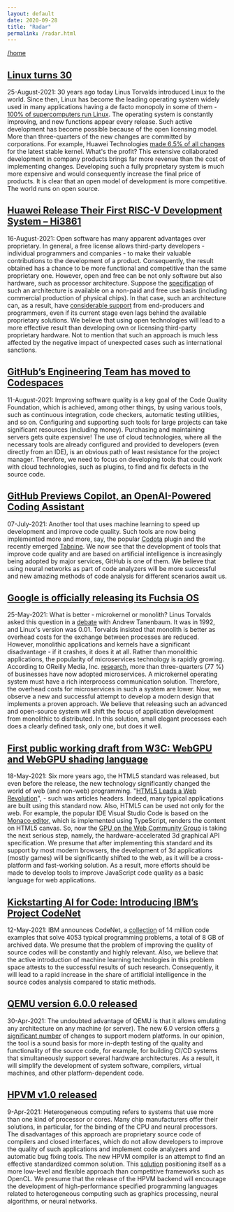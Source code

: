 ```yaml
---
layout: default
date: 2020-09-28
title: "Radar"
permalink: /radar.html
---
```


[/home](/)

## [Linux turns 30](https://twitter.com/linuxfoundation/status/1430539222142885898)
25-August-2021: 30 years ago today Linus Torvalds introduced Linux to the world. Since then, Linux has become the leading operating system widely used in many applications having a de facto monopoly in some of them - [100% of supercomputers run Linux](https://itsfoss.com/linux-runs-top-supercomputers/). The operating system is constantly improving, and new functions appear every release. Such active development has become possible because of the open licensing model. More than three-quarters of the new changes are committed by corporations. For example, Huawei Technologies [made 6.5% of all changes](https://lwn.net/Articles/860989/) for the latest stable kernel. What's the profit? This extensive collaborated development in company products brings far more revenue than the cost of implementing changes. Developing such a fully proprietary system is much more expensive and would consequently increase the final price of products. It is clear that an open model of development is more competitive. The world runs on open source.

## [Huawei Release Their First RISC-V Development System – Hi3861](https://www.electropages.com/blog/2021/06/huawei-release-their-first-risc-v-development-system-hi3861)
16-August-2021: Open software has many apparent advantages over proprietary. In general, a free license allows third-party developers - individual programmers and companies - to make their valuable contributions to the development of a product. Consequently, the result obtained has a chance to be more functional and competitive than the same proprietary one. However, open and free can be not only software but also hardware, such as processor architecture. Suppose the [specification](https://riscv.org/technical/specifications/) of such an architecture is available on a non-paid and free use basis (including commercial production of physical chips). In that case, such an architecture can, as a result, have [considerable support](https://riscv.org/members/) from end-producers and programmers, even if its current stage even lags behind the available proprietary solutions. We believe that using open technologies will lead to a more effective result than developing own or licensing third-party proprietary hardware. Not to mention that such an approach is much less affected by the negative impact of unexpected cases such as international sanctions.

## [GitHub’s Engineering Team has moved to Codespaces](https://github.blog/2021-08-11-githubs-engineering-team-moved-codespaces/)
11-August-2021: Improving software quality is a key goal of the Code Quality Foundation, which is achieved, among other things, by using various tools, such as continuous integration, code checkers, automatic testing utilities, and so on. Configuring and supporting such tools for large projects can take significant resources (including money). Purchasing and maintaining servers gets quite expensive! The use of cloud technologies, where all the necessary tools are already configured and provided to developers (even directly from an IDE), is an obvious path of least resistance for the project manager. Therefore, we need to focus on developing tools that could work with cloud technologies, such as plugins, to find and fix defects in the source code.

## [GitHub Previews Copilot, an OpenAI-Powered Coding Assistant](https://www.infoq.com/news/2021/07/github-copilot-pair-programmming/)
07-July-2021: Another tool that uses machine learning to speed up development and improve code quality. Such tools are now being implemented more and more, say, the popular [Codota](https://plugins.jetbrains.com/plugin/7638-codota-ai-autocomplete-for-java-and-javascript) plugin and the recently emerged [Tabnine](https://plugins.jetbrains.com/plugin/12798-tabnine-ai-code-completion-js-java-python-ts-rust-go-php--more). We now see that the development of tools that improve code quality and are based on artificial intelligence is increasingly being adopted by major services, GitHub is one of them. We believe that using neural networks as part of code analyzers will be more successful and new amazing methods of code analysis for different scenarios await us.

## [Google is officially releasing its Fuchsia OS](https://9to5google.com/2021/05/25/google-releases-fuchsia-os-nest-hub/)
25-May-2021: What is better - microkernel or monolith? Linus Torvalds asked this question in a [debate](https://en.wikipedia.org/wiki/Tanenbaum%E2%80%93Torvalds_debate) with Andrew Tanenbaum. It was in 1992, and Linux's version was 0.01. Torvalds insisted that monolith is better as overhead costs for the exchange between processes are reduced. However, monolithic applications and kernels have a significant disadvantage - if it crashes, it does it at all. Rather than monolithic applications, the popularity of microservices technology is rapidly growing. According to OReilly Media, Inc. [research](https://www.oreilly.com/radar/microservices-adoption-in-2020), more than three-quarters (77 %) of businesses have now adopted microservices. A microkernel operating system must have a rich interprocess communication solution. Therefore, the overhead costs for microservices in such a system are lower. Now, we observe a new and successful attempt to develop a modern design that implements a proven approach. We believe that releasing such an advanced and open-source system will shift the focus of application development from monolithic to distributed. In this solution, small elegant processes each does a clearly defined task, only one, but does it well.


## [First public working draft from W3C: WebGPU and WebGPU shading language](https://www.w3.org/blog/news/archives/9059)
18-May-2021:
Six more years ago, the HTML5 standard was released, but even before the release, the new technology significantly changed the world of web (and non-web) programming. "[HTML5 Leads a Web Revolution](https://dl.acm.org/doi/pdf/10.1145/2209249.2209256)", - such was articles headers. Indeed, many typical applications are built using this standard now. Also, HTML5 can be used not only for the web. For example, the popular IDE Visual Studio Code is based on the [Monaco editor](https://microsoft.github.io/monaco-editor/), which is implemented using TypeScript, renders the content on HTML5 canvas. So, now the [GPU on the Web Community Group](https://www.w3.org/community/gpu/) is taking the next serious step, namely,  the hardware-accelerated 3d graphical API specification. We presume that after implementing this standard and its support by most modern browsers, the development of 3d applications (mostly games) will be significantly shifted to the web, as it will be a cross-platform and fast-working solution. As a result, more efforts should be made to develop tools to improve JavaScript code quality as a basic language for web applications.

## [Kickstarting AI for Code: Introducing IBM’s Project CodeNet](https://research.ibm.com/blog/codenet-ai-for-code)

12-May-2021:
IBM announces CodeNet, a [collection](https://developer.ibm.com/technologies/artificial-intelligence/data/project-codenet/)
of 14 million code examples that solve 4053 typical programming problems, a total of 8 GB of archived data.
We presume that the problem of improving the quality of source codes will be constantly and highly relevant.
Also, we believe that the active introduction of machine learning technologies in this problem space attests to the successful results of such research.
Consequently, it will lead to a rapid increase in the share of artificial intelligence in the source codes analysis compared to static methods.

## [QEMU version 6.0.0 released](https://www.qemu.org/2021/04/30/qemu-6-0-0/)

30-Apr-2021:
The undoubted advantage of QEMU is that it allows emulating any architecture on any machine (or server). The new 6.0 version offers [a significant number](https://wiki.qemu.org/ChangeLog/6.0) 
of changes to support modern platforms.
In our opinion, the tool is a sound basis for more in-depth testing of the quality and functionality of the source code,
for example, for building CI/CD systems that simultaneously support several hardware architectures.
As a result, it will simplify the development of system software, compilers, virtual machines, and other platform-dependent code.


## [HPVM v1.0 released](https://lists.llvm.org/pipermail/llvm-dev/2021-April/149693.html)

9-Apr-2021: 
Heterogeneous computing refers to systems that use more than one kind of processor or cores.
Many chip manufacturers offer their solutions, in particular, for the binding of the CPU and neural processors.
The disadvantages of this approach are proprietary source code of compilers and closed interfaces,
which do not allow developers to improve the quality of such applications and implement code analyzers and automatic bug fixing tools. 
The new HPVM compiler is an attempt to find an effective standardized common solution. 
This [solution](https://publish.illinois.edu/hpvm-project/) positioning itself as a more low-level and flexible approach than competitive frameworks such as OpenCL.
We presume that the release of the HPVM backend will encourage the development of high-performance specified programming languages related to heterogeneous computing such as graphics processing, neural algorithms, or neural networks.
